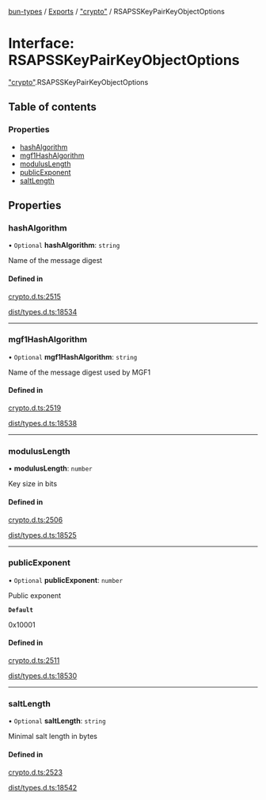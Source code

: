 [bun-types](../README.md) / [Exports](../modules.md) / ["crypto"](../modules/crypto_.md) / RSAPSSKeyPairKeyObjectOptions

# Interface: RSAPSSKeyPairKeyObjectOptions

["crypto"](../modules/crypto_.md).RSAPSSKeyPairKeyObjectOptions

## Table of contents

### Properties

- [hashAlgorithm](crypto_.RSAPSSKeyPairKeyObjectOptions.md#hashalgorithm)
- [mgf1HashAlgorithm](crypto_.RSAPSSKeyPairKeyObjectOptions.md#mgf1hashalgorithm)
- [modulusLength](crypto_.RSAPSSKeyPairKeyObjectOptions.md#moduluslength)
- [publicExponent](crypto_.RSAPSSKeyPairKeyObjectOptions.md#publicexponent)
- [saltLength](crypto_.RSAPSSKeyPairKeyObjectOptions.md#saltlength)

## Properties

### hashAlgorithm

• `Optional` **hashAlgorithm**: `string`

Name of the message digest

#### Defined in

[crypto.d.ts:2515](https://github.com/valgaze/bun-types/blob/5e53f27/crypto.d.ts#L2515)

[dist/types.d.ts:18534](https://github.com/valgaze/bun-types/blob/5e53f27/dist/types.d.ts#L18534)

___

### mgf1HashAlgorithm

• `Optional` **mgf1HashAlgorithm**: `string`

Name of the message digest used by MGF1

#### Defined in

[crypto.d.ts:2519](https://github.com/valgaze/bun-types/blob/5e53f27/crypto.d.ts#L2519)

[dist/types.d.ts:18538](https://github.com/valgaze/bun-types/blob/5e53f27/dist/types.d.ts#L18538)

___

### modulusLength

• **modulusLength**: `number`

Key size in bits

#### Defined in

[crypto.d.ts:2506](https://github.com/valgaze/bun-types/blob/5e53f27/crypto.d.ts#L2506)

[dist/types.d.ts:18525](https://github.com/valgaze/bun-types/blob/5e53f27/dist/types.d.ts#L18525)

___

### publicExponent

• `Optional` **publicExponent**: `number`

Public exponent

**`Default`**

0x10001

#### Defined in

[crypto.d.ts:2511](https://github.com/valgaze/bun-types/blob/5e53f27/crypto.d.ts#L2511)

[dist/types.d.ts:18530](https://github.com/valgaze/bun-types/blob/5e53f27/dist/types.d.ts#L18530)

___

### saltLength

• `Optional` **saltLength**: `string`

Minimal salt length in bytes

#### Defined in

[crypto.d.ts:2523](https://github.com/valgaze/bun-types/blob/5e53f27/crypto.d.ts#L2523)

[dist/types.d.ts:18542](https://github.com/valgaze/bun-types/blob/5e53f27/dist/types.d.ts#L18542)
